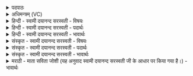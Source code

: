 <details><summary>पदपाठः</summary>

पर॑म्। मृत्यो॒ऽइति॒ मृत्यो॑। अनु॑। परा॑। इ॒हि॒। पन्था॑म्। यः। ते॒। अ॒न्यः। इत॑रः। दे॒व॒याना॒दिति॑ देव॒ऽयाना॑त्। चक्षु॑ष्मते। शृ॒ण्व॒ते। ते॒। ब्र॒वी॒मि॒। मा। नः॒। प्र॒जामिति॑ प्र॒ऽजाम्। री॒रि॒षः॒। री॒रि॒ष॒ऽइति॑ रिरिषः। मा। उ॒त। वी॒रान्। ७।
</details>

<details><summary>अधिमन्त्रम् (VC)</summary>

- विश्वेदेवा देवताः
- आदित्या देवा वा ऋषयः
- त्रिष्टुप्
- धैवतः
</details>

<details><summary>हिन्दी - स्वामी दयानन्द सरस्वती - विषयः</summary>

फिर मनुष्यों को क्या करना चाहिये, इस विषय को अगले मन्त्र में कहा है ॥
</details>

<details><summary>हिन्दी - स्वामी दयानन्द सरस्वती - पदार्थः</summary>

पदार्थान्वयभाषाः -  हे मनुष्य ! (या) जो (ते) तेरा (देवयानात्) जिस मार्ग से विद्वान् लोग चलते उससे (इतरः) भिन्न (अन्यः) और मार्ग है, उस (पन्थाम्) मार्ग को (मृत्यो) मृत्यु (परा, इहि) दूर जावे, जिस कारण तू (परम्) उत्तम देवमार्ग को (अनु) अनुकूलता से प्राप्त हो, उसी से (चक्षुष्मते) उत्तम नेत्रवाले (शृण्वते) सुनते हुए (ते) तेरे लिये (ब्रवीमि) उपदेश करता हूँ, जैसे मृत्यु (नः) हमारी प्रजा को न मारे और वीर पुरुषों को भी न मारे, वैसे तू (प्रजाम्) सन्तानादि को (मा, रीरिषः) मत मार वा विषयादि से नष्ट मत कर (उत) और (वीरान्) विद्या और शरीर के बल से युक्त वीर पुरुषों को (मा) मत नष्ट कर ॥७ ॥
</details>

<details><summary>हिन्दी - स्वामी दयानन्द सरस्वती - भावार्थः</summary>

भावार्थभाषाः -  मनुष्यों को चाहिये कि जीवनपर्यन्त विद्वानों के मार्ग से चल के उत्तम अवस्था को प्राप्त हों और ब्रह्मचर्य के विना स्वयंवर विवाह करके कभी न्यून अवस्था की प्रजा सन्तानों को न उत्पन्न करें और न इन सन्तानों को ब्रह्मचर्य के अनुष्ठान से अलग रक्खें ॥७ ॥
</details>

<details><summary>संस्कृत - स्वामी दयानन्द सरस्वती - विषयः</summary>

पुनर्मनुष्यैः किं कर्त्तव्यमित्याह ॥
</details>

<details><summary>संस्कृत - स्वामी दयानन्द सरस्वती - पदार्थः</summary>

पदार्थान्वयभाषाः -  हे मनुष्य ! यस्ते देवयानादितरोऽन्यो मार्गोऽस्ति, तं पन्थां मृत्यो परेहि मृत्युः परैतु, यतस्त्वं परं देवयानमन्विहि। अत एव चक्षुष्मते शृण्वतेऽहं ते ब्रव्रीमि, यथा मृत्युर्नः प्रजां न हिंस्यादुतापि वीरान्न हन्यात्, तथा त्वं प्रजां मा रीरिष उतापि वीरान् मा रीरिषः ॥७ ॥
</details>

<details><summary>संस्कृत - स्वामी दयानन्द सरस्वती - भावार्थः</summary>

भावार्थभाषाः -  मनुष्यैर्यावज्जीवनं तावद्विद्वन्मार्गेण गत्वा परमायुर्लब्धव्यम्। कदाचिद् विना ब्रह्मचर्येण स्वयंवरं कृत्वाऽल्पायुषीः प्रजा नोत्पादनीया, न चैतासां ब्रह्मचर्यानुष्ठानेन वियोगः कर्त्तव्यः ॥७ ॥
</details>

<details><summary>मराठी - माता सविता जोशी (यह अनुवाद स्वामी दयानन्द सरस्वती जी के आधार पर किया गया है।) - भावार्थः</summary>

भावार्थभाषाः -  माणसांनी आजीवन विद्वानाच्या मार्गाने जावे व उत्तम अवस्था प्राप्त करून घ्यावी. ब्रह्मचर्याखेरीज व स्वयंवर विवाहाखेरीज विवाह करू नये. दुर्बल प्रजा उत्पन्न करू नये व संतानांनाही ब्रह्मचर्य पालन करावयास लावावे.
</details>